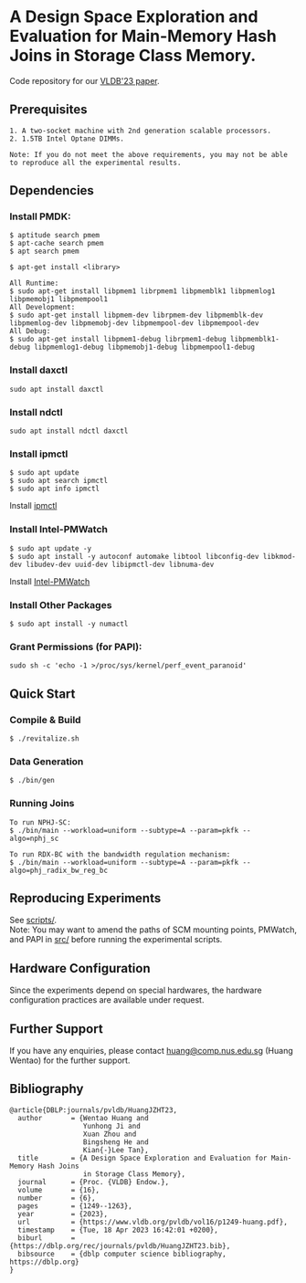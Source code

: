 # A Design Space Exploration and Evaluation for Main-Memory Hash Joins in Storage Class Memory.
Code repository for our [VLDB'23 paper](https://www.vldb.org/pvldb/vol16/p1249-huang.pdf). 

## Prerequisites
```
1. A two-socket machine with 2nd generation scalable processors.  
2. 1.5TB Intel Optane DIMMs.  

Note: If you do not meet the above requirements, you may not be able to reproduce all the experimental results.  
```

## Dependencies
### Install PMDK:

```
$ aptitude search pmem
$ apt-cache search pmem
$ apt search pmem

$ apt-get install <library>

All Runtime: 
$ sudo apt-get install libpmem1 librpmem1 libpmemblk1 libpmemlog1 libpmemobj1 libpmempool1
All Development: 
$ sudo apt-get install libpmem-dev librpmem-dev libpmemblk-dev libpmemlog-dev libpmemobj-dev libpmempool-dev libpmempool-dev
All Debug:
$ sudo apt-get install libpmem1-debug librpmem1-debug libpmemblk1-debug libpmemlog1-debug libpmemobj1-debug libpmempool1-debug
```

### Install daxctl
```
sudo apt install daxctl
```

### Install ndctl
```
sudo apt install ndctl daxctl
```

### Install ipmctl
```
$ sudo apt update
$ sudo apt search ipmctl
$ sudo apt info ipmctl
```
Install [ipmctl](https://github.com/intel/ipmctl)


### Install Intel-PMWatch
```
$ sudo apt update -y
$ sudo apt install -y autoconf automake libtool libconfig-dev libkmod-dev libudev-dev uuid-dev libipmctl-dev libnuma-dev
```
Install [Intel-PMWatch](https://github.com/intel/intel-pmwatch)


### Install Other Packages
```
$ sudo apt install -y numactl
```

### Grant Permissions (for PAPI):  
```
sudo sh -c 'echo -1 >/proc/sys/kernel/perf_event_paranoid'
```

## Quick Start
### Compile & Build
```
$ ./revitalize.sh
```
### Data Generation
```
$ ./bin/gen
```
### Running Joins
```
To run NPHJ-SC: 
$ ./bin/main --workload=uniform --subtype=A --param=pkfk --algo=nphj_sc

To run RDX-BC with the bandwidth regulation mechanism:
$ ./bin/main --workload=uniform --subtype=A --param=pkfk --algo=phj_radix_bw_reg_bc
```

## Reproducing Experiments 
See [scripts/](https://github.com/fukien/hashjoin-scm/tree/main/scripts).  
Note: You may want to amend the paths of SCM mounting points, PMWatch, and PAPI in [src/](https://github.com/fukien/hashjoin-scm/tree/main/src) before running the experimental scripts.


## Hardware Configuration
Since the experiments depend on special hardwares, the hardware configuration practices are available under request. 


## Further Support
If you have any enquiries, please contact huang@comp.nus.edu.sg (Huang Wentao) for the further support.

## Bibliography
```
@article{DBLP:journals/pvldb/HuangJZHT23,
  author       = {Wentao Huang and
                  Yunhong Ji and
                  Xuan Zhou and
                  Bingsheng He and
                  Kian{-}Lee Tan},
  title        = {A Design Space Exploration and Evaluation for Main-Memory Hash Joins
                  in Storage Class Memory},
  journal      = {Proc. {VLDB} Endow.},
  volume       = {16},
  number       = {6},
  pages        = {1249--1263},
  year         = {2023},
  url          = {https://www.vldb.org/pvldb/vol16/p1249-huang.pdf},
  timestamp    = {Tue, 18 Apr 2023 16:42:01 +0200},
  biburl       = {https://dblp.org/rec/journals/pvldb/HuangJZHT23.bib},
  bibsource    = {dblp computer science bibliography, https://dblp.org}
}
```
